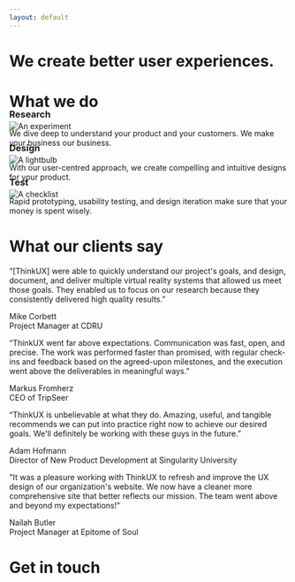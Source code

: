```yaml
---
layout: default
---
```


<div class="jumbotron">
  <div class="jumbo-header">
    <h1 class="text-center">We create better user experiences.</h1>
  </div>
</div>
<div class="container">

  <div class="row">
    <div class="col-xs-12">
      <h1 class="text-center">What we do</h1>
    </div>
  </div>

  <div class="row">
    <div class="col-xs-12 col-sm-4">
      <div class="text-center">
        <img class="feature-icon" src="{{ site.baseurl }}/images/experiment-icon.svg" alt="An experiment">
      </div>
      <h3 class="text-center" style="margin-top:-40px">Research</h3>
      <p>We dive deep to understand your product and your customers. We make your business our business.</p>
    </div>
    <div class="col-xs-12 col-sm-4">
      <div class="text-center">
        <img class="feature-icon" src="{{ site.baseurl }}/images/light-icon.svg" alt="A lightbulb">
      </div>
      <h3 class="text-center" style="margin-top:-40px">Design</h3>
      <p>With our user-centred approach, we create compelling and intuitive designs for your product.</p>
    </div>
    <div class="col-xs-12 col-sm-4">
      <div class="text-center">
        <img class="feature-icon" src="{{ site.baseurl }}/images/notes-icon.svg" alt="A checklist">
      </div>
      <h3 class="text-center" style="margin-top:-40px">Test</h3>
      <p>Rapid prototyping, usability testing, and design iteration make sure that your money is spent wisely.</p>
    </div>
  </div>
  
  
  <div class="row landing-page-section">
    <div class="col-xs-12">
      <h1 class="text-center">What our clients say</h1>
    </div>
  </div>
  
  <div class="row">
    <div class="col-xs-12 col-sm-6">
      <div class="testimonial">
        <p>
          “[ThinkUX] were able to quickly understand our project's goals, and design, document, and deliver multiple virtual reality systems that allowed us meet those goals. They enabled us to focus on our research because they consistently delivered high quality results.”
        </p>
      </div>
      <div class="attribution">
        <div class="attr-name">
          Mike Corbett
        </div>
        <div class="attr-title">
          Project Manager at CDRU
        </div>
      </div>
    </div>
    <div class="col-xs-12 col-sm-6">
      <div class="testimonial">
        <p>
“ThinkUX went far above expectations. Communication was fast, open, and precise. The work was performed faster than promised, with regular check-ins and feedback based on the agreed-upon milestones, and the execution went above the deliverables in meaningful ways.”
        </p>
      </div>
      <div class="attribution">
        <div class="attr-name">
          Markus Fromherz
        </div>
        <div class="attr-title">
          CEO of TripSeer
        </div>
      </div>
    </div>
  </div>
  
  <div class="row m-t-1_5">
    <div class="col-xs-12 col-sm-6">
      <div class="testimonial">
        <p>
          “ThinkUX is unbelievable at what they do. Amazing, useful, and tangible recommends we can put into practice right now to achieve our desired goals. We'll definitely be working with these guys in the future.”
        </p>
      </div>
      <div class="attribution">
        <div class="attr-name">
          Adam Hofmann
        </div>
        <div class="attr-title">
          Director of New Product Development at Singularity University
        </div>
      </div>
    </div>
    <div class="col-xs-12 col-sm-6">
      <div class="testimonial">
        <p>
          "It was a pleasure working with ThinkUX to refresh and improve the UX design of our organization's website. We now have a cleaner more comprehensive site that better reflects our mission. The team went above and beyond my expectations!"
        </p>
      </div>
      <div class="attribution">
        <div class="attr-name">
          Nailah Butler
        </div>
        <div class="attr-title">
          Project Manager at Epitome of Soul
        </div>
      </div>
    </div>
  </div>
  
  <div class="row landing-page-section">
    <div class="col-xs-12">
      <h1 class="text-centered">Get in touch</h1>
    </div>
  </div>
  
  <div class="row">
  
  </div>
  
</div>
